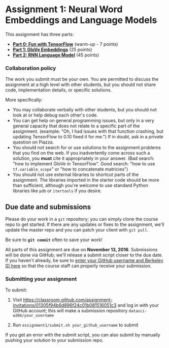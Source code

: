 # Assignment 1: Neural Word Embeddings and Language Models

This assignment has three parts:

- [**Part 0: Fun with TensorFlow**](part0/part0_fun_with_tensorflow.ipynb) (warm-up - 7 points)
- [**Part 1: GloVe Embeddings**](part1/part1-glove.ipynb) (25 points)
- [**Part 2: RNN Language Model**](part2/part2-rnnlm.ipynb) (45 points)

### Collaboration policy

The work you submit must be your own. You are permitted to discuss the 
assignment at a high level with other students, but you should not share code, 
implementation details, or specific solutions.

More specifically:
- You may collaborate verbally with other students, but you should not look at 
  or help debug each other's code.
- You can get help on general programming issues, but only in a very general 
  capacity that does not relate to a specific part of the assignment. (example: 
  "Oh, I had issues with that function crashing, but updating TensorFlow to 0.10 
  fixed it for me.") If in doubt, ask in a *private* question on Piazza.
- You should not search for or use solutions to the assignment problems that you 
  find on the web. If you inadvertently come across such a solution, you 
  **must** cite it appropriately in your answer. (Bad search: "how to implement 
  GloVe in TensorFlow". Good search: "how to use `tf.variable_scope`" or "how to 
  concatenate matricies")
- You should not use external libraries to shortcut parts of the assignment. The 
  libraries imported in the starter code should be more than sufficient, 
  although you're welcome to use standard Python libraries like `pdb` or 
  `itertools` if you desire.

## Due date and submissions

Please do your work in a `git` repository; you can simply clone the course repo 
to get started. If there are any updates or fixes to the assignment, we'll 
update the master repo and you can patch your client with `git pull`.

Be sure to **`git commit`** often to save your work!

All parts of this assignment are due on **November 13, 2016**.
Submissions will be done via GitHub; we'll release a submit script closer to the due date. 
If you haven't already, be sure to [enter your GitHub username and Berkeley ID here](https://goo.gl/forms/wiyDmlozh5yLh1hr1) 
so that the course staff can properly receive your submission.

### Submitting your assignment

To submit:

1. Visit 
https://classroom.github.com/assignment-invitations/01305f94b6d896f24c01b081516051c3 
and log in with your GitHub account; this will make a submission repository 
`datasci-w266/your_username`

2. Run `assignment1/submit.sh your_github_username` to submit

If you get an error with the submit script, you can also submit by manually 
pushing your solution to your submission repo.
